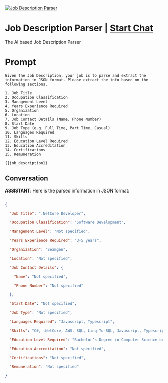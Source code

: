 
[![Job Description Parser](https://flow-prompt-covers.s3.us-west-1.amazonaws.com/icon/cute/cute_2.png)](https://gptcall.net/chat.html?data=%7B%22contact%22%3A%7B%22id%22%3A%22EjClrf-genCCPy6sJ8r8-%22%2C%22flow%22%3Atrue%7D%7D)
# Job Description Parser | [Start Chat](https://gptcall.net/chat.html?data=%7B%22contact%22%3A%7B%22id%22%3A%22EjClrf-genCCPy6sJ8r8-%22%2C%22flow%22%3Atrue%7D%7D)
The AI based Job Description Parser

# Prompt

```
Given the Job Description, your job is to parse and extract the information in JSON format. Please extract the info based on the following sections.

1. Job Title
2. Occupation Classification
3. Management Level
4. Years Experience Required
5. Organization
6. Location
7. Job Contact Details (Name, Phone Number)
8. Start Date
9. Job Type (e.g. Full Time, Part Time, Casual)
10. Languages Required
11. Skills 
12. Education Level Required
13. Education Accreditation
14. Certifications
15. Remuneration

{{job_description}}
```

## Conversation

**ASSISTANT**: Here is the parsed information in JSON format:



```json

{

  "Job Title": ".NetCore Developer",

  "Occupation Classification": "Software Development",

  "Management Level": "Not specified",

  "Years Experience Required": "3-5 years",

  "Organization": "Seamgen",

  "Location": "Not specified",

  "Job Contact Details": {

    "Name": "Not specified",

    "Phone Number": "Not specified"

  },

  "Start Date": "Not specified",

  "Job Type": "Not specified",

  "Languages Required": "Javascript, Typescript",

  "Skills": "C#, .NetCore, AWS, SQL, Linq-To-SQL, Javascript, Typescript, Angular, React",

  "Education Level Required": "Bachelor’s Degree in Computer Science or Engineering",

  "Education Accreditation": "Not specified",

  "Certifications": "Not specified",

  "Remuneration": "Not specified"

}

```


